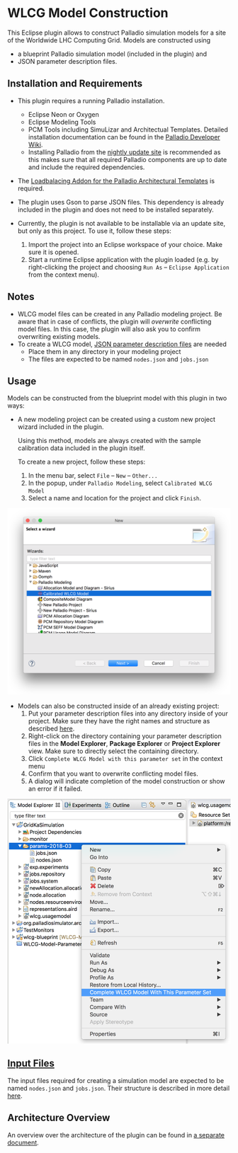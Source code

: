 # WLCG Model Construction

This Eclipse plugin allows to construct Palladio simulation models for a site of the Worldwide LHC Computing Grid. Models are constructed using

- a blueprint Palladio simulation model (included in the plugin) and
- JSON parameter description files.

## Installation and Requirements

- This plugin requires a running Palladio installation.
    - Eclipse Neon or Oxygen
    - Eclipse Modeling Tools
    - PCM Tools including SimuLizar and Architectual Templates. Detailed installation documentation can be found in the [Palladio Developer Wiki](https://sdqweb.ipd.kit.edu/wiki/PCM_Installation).
    - Installing Palladio from the [nightly update site](https://sdqweb.ipd.kit.edu/eclipse/palladiosimulator/nightly/) is recommended as this makes sure that all required Palladio components are up to date and include the required dependencies.

- The [Loadbalacing Addon for the Palladio Architectural Templates](https://github.com/PalladioSimulator/Palladio-Addon-ArchitecturalTemplates-LoadBalancing) is required.

- The plugin uses Gson to parse JSON files. This dependency is already included in the plugin and does not need to be installed separately.

- Currently, the plugin is not available to be installable via an update site, but only as this project. To use it, follow these steps:
    1. Import the project into an Eclipse workspace of your choice. Make sure it is opened.
    2. Start a runtime Eclipse application with the plugin loaded (e.g. by right-clicking the project and choosing `Run As` – `Eclipse Application` from the context menu).

## Notes

- WLCG model files can be created in any Palladio modeling project. Be aware that in case of conflicts, the plugin will *overwrite* conflicting model files. In this case, the plugin will also ask you to confirm overwriting existing models.
- To create a WLCG model, [JSON parameter description files](#input-files) are needed
    - Place them in any directory in your modeling project
    - The files are expected to be named `nodes.json` and `jobs.json`


## Usage

Models can be constructed from the blueprint model with this plugin in two ways:

- A new modeling project can be created using a custom new project wizard included in the plugin.

  Using this method, models are always created with the sample calibration data included in the plugin itself.
  
  To create a new project, follow these steps:
    1. In the menu bar, select `File` – `New` – `Other...`
    2. In the popup, under `Palladio Modeling`, select `Calibrated WLCG Model`
    3. Select a name and location for the project and click `Finish`.

![Image of the New Project Wizard](docs/resources/new-project-wizard.png)

- Models can also be constructed inside of an already existing project:
    1. Put your parameter description files into any directory inside of your project. Make sure they have the right names and structure as described [here](#input-files).
    2. Right-click on the directory containing your parameter description files in the **Model Explorer**, **Package Explorer** or **Project Explorer** view. Make sure to directly select the containing directory. 
    3. Click `Complete WLCG Model with this parameter set` in the context menu
    4. Confirm that you want to overwrite conflicting model files.
    5. A dialog will indicate completion of the model construction or show an error if it failed.

![Image of the model completion context menu entry](docs/resources/model-completion-context.png)

## [Input Files](#input-files)

The input files required for creating a simulation model are expected to be named `nodes.json` and `jobs.json`. Their structure is described in more detail [here](docs/calibration-parameter-files.md).

## Architecture Overview

An overview over the architecture of the plugin can be found in [a separate document](docs/architecture-overview.md).
